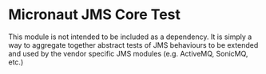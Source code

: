 # Micronaut JMS Core Test

This module is not intended to be included as a dependency.
It is simply a way to aggregate together abstract tests of JMS behaviours 
to be extended and used by the vendor specific JMS modules
(e.g. ActiveMQ, SonicMQ, etc.)
